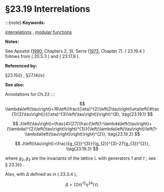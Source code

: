 # §23.19 Interrelations

:::{note}
**Keywords:**

[interrelations](http://dlmf.nist.gov/search/search?q=interrelations) , [modular functions](http://dlmf.nist.gov/search/search?q=modular%20functions)

**Notes:**

See Apostol ([1990](./bib/index.html#bib119 "Modular Functions and Dirichlet Series in Number Theory"), Chapters 2, 3), Serre ([1973](./bib/S.html#bib2047 "A Course in Arithmetic"), Chapter 7). ( 23.19.4 ) follows from ( 20.5.3 ) and ( 23.17.8 ).

**Referenced by:**

§23.15(i) , §27.14(iv)

**See also:**

Annotations for Ch.23
:::


<a id="E1"></a>
$$
\lambda\left(\tau\right)=16\left(\frac{{\eta}^{2}\left(2\tau\right)\eta\left(\tfrac{1}{2}\tau\right)}{{\eta}^{3}\left(\tau\right)}\right)^{8}, \tag{23.19.1}
$$


<a id="E2"></a>
$$
J\left(\tau\right)=\frac{4}{27}\frac{\left(1-\lambda\left(\tau\right)+{\lambda}^{2}\left(\tau\right)\right)^{3}}{\left(\lambda\left(\tau\right)\left(1-\lambda\left(\tau\right)\right)\right)^{2}}, \tag{23.19.2}
$$


<a id="E3"></a>
$$
J\left(\tau\right)=\frac{{g_{2}}^{3}}{{g_{2}}^{3}-27{g_{3}}^{2}}, \tag{23.19.3}
$$

where $g_{2},g_{3}$ are the invariants of the lattice $\mathbb{L}$ with generators $1$ and $\tau$ ; see § 23.3(i) .

Also, with $\Delta$ defined as in ( 23.3.4 ),


<a id="E4"></a>
$$
\Delta=(2\pi)^{12}{\eta}^{24}\left(\tau\right). \tag{23.19.4}
$$
